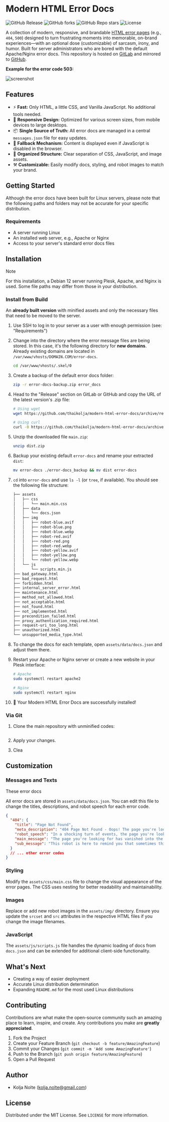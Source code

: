 # Modern HTML Error Docs

![GitHub Release](https://img.shields.io/github/v/release/thaikolja/modern-html-error-docs?include_prereleases&display_name=release&style=flat&color=light-blue&link=https%3A%2F%2Fgithub.com%2Fthaikolja%2Fmodern-html-error-docs) ![GitHub forks](https://img.shields.io/github/forks/thaikolja/modern-html-error-docs?style=flat) ![GitHub Repo stars](https://img.shields.io/github/stars/thaikolja/modern-html-error-docs?style=flat&color=dark-green) ![License](https://img.shields.io/badge/License-MIT-yellow.svg)

A collection of modern, responsive, and brandable [HTML error pages](https://www.presslabs.com/how-to/error-pages/) (e.g., `404`, `500`) designed to turn frustrating moments into memorable, on-brand experiences—with an optional dose (customizable) of sarcasm, irony, and humor. Built for server administrators who are bored with the default Apache/Nginx error docs. This repository is hosted on [GitLab](https://gitlab.com/thaikolja/modern-html-error-docs) and mirrored to [GitHub](https://github.com/thaikolja/modern-html-error-docs).

**Example for the error code 503:**

![screenshot](https://p.ipic.vip/k018xl.jpg)

## Features

-   ⚡️ **Fast:** Only HTML, a little CSS, and Vanilla JavaScript. No additional tools needed.
-   📱 **Responsive Design:** Optimized for various screen sizes, from mobile devices to large desktops.
-   📦 **Single Source of Truth:** All error docs are managed in a central `messages.json` file for easy updates.
-   🛟 **Fallback Mechanism:** Content is displayed even if JavaScript is disabled in the browser.
-   🧹 **Organized Structure:** Clear separation of CSS, JavaScript, and image assets.
-   ⚒️ **Customizable:** Easily modify docs, styling, and robot images to match your brand.

## Getting Started

Although the error docs have been built for Linux servers, please note that the following paths and folders may not be accurate for your specific distribution.

### Requirements

-   A server running Linux
-   An installed web server, e.g., Apache or Nginx
-   Access to your server's standard error docs files

## Installation

> [!NOTE]
>
> For this installation, a Debian 12 server running Plesk, Apache, and Nginx is used. Some file paths may differ from those in your distribution.

### Install from Build

An **already built version** with minified assets and only the necessary files that need to be moved to the server.

1. Use SSH to log in to your server as a user with enough permission (see: "Requirements")

2. Change into the directory where the error message files are being stored. In this case, it's the following directory for **new domains**. Already existing domains are located in `/var/www/vhosts/DOMAIN.COM/error-docs`.

   ```bash
   cd /var/www/vhosts/.skel/0
   ```

3. Create a backup of the default error docs folder:

   ```bash
   zip -r error-docs-backup.zip error_docs
   ```

4. Head to the "Release" section on GitLab or GitHub and copy the URL of the latest version's .zip file:

   ```bash
   # Using wget
   wget https://github.com/thaikolja/modern-html-error-docs/archive/refs/heads/main.zip
   
   # Using curl
   curl -0 https://github.com/thaikolja/modern-html-error-docs/archive/refs/heads/main.zip
   ```

5. Unzip the downloaded file `main.zip`:

   ```bash
   unzip dist.zip
   ```

6. Backup your existing default `error-docs` and rename your extracted `dist`:

   ```bash
   mv error-docs ./error-docs_backup && mv dist error-docs
   ```

7. `cd` into `error-docs` and use `ls -l` (or `tree`, if available). You should see the following file structure:

   ```bash
   ├── assets
   │   ├── css
   │   │   └── main.min.css
   │   ├── data
   │   │   └── docs.json
   │   ├── img
   │   │   ├── robot-blue.avif
   │   │   ├── robot-blue.png
   │   │   ├── robot-blue.webp
   │   │   ├── robot-red.avif
   │   │   ├── robot-red.png
   │   │   ├── robot-red.webp
   │   │   ├── robot-yellow.avif
   │   │   ├── robot-yellow.png
   │   │   └── robot-yellow.webp
   │   └── js
   │       └── scripts.min.js
   ├── bad_gateway.html
   ├── bad_request.html
   ├── forbidden.html
   ├── internal_server_error.html
   ├── maintenance.html
   ├── method_not_allowed.html
   ├── not_acceptable.html
   ├── not_found.html
   ├── not_implemented.html
   ├── precondition_failed.html
   ├── proxy_authentication_required.html
   ├── request-uri_too_long.html
   ├── unauthorized.html
   └── unsupported_media_type.html
   ```

8. To change the docs for each template, open `assets/data/docs.json` and adjust them there.

9. Restart your Apache or Nginx server or create a new website in your Plesk interface:

   ```bash
   # Apache
   sudo systemctl restart apache2
   
   # Nginx
   sudo systemctl restart nginx
   ```

10. 🥳 Your Modern HTML Error Docs are successfully installed!

### Via Git

1. Clone the main repository with unminified codes:

   ```bash
   ```

2. Apply your changes.

3. Clea

## Customization

### Messages and Texts

These error docs 

All error docs are stored in `assets/data/docs.json`. You can edit this file to change the titles, descriptions, and robot speech for each error code.

```json
{
  "404": {
    "title": "Page Not Found",
    "meta_description": "404 Page Not Found - Oops! The page you're looking for has vanished into the digital void.",
    "robot_speech": "In a shocking turn of events, the page you're looking for has ceased to be. The internet is a cruel mistress, indeed.",
    "main_message": "The page you're looking for has vanished into the digital void.",
    "sub_message": "This robot is here to remind you that sometimes things just don't work out."
  }
  // ... other error codes
}
```

### Styling

Modify the `assets/css/main.css` file to change the visual appearance of the error pages. The CSS uses nesting for better readability and maintainability.

### Images

Replace or add new robot images in the `assets/img/` directory. Ensure you update the `srcset` and `src` attributes in the respective HTML files if you change the image filenames.

### JavaScript

The `assets/js/scripts.js` file handles the dynamic loading of docs from `docs.json` and can be extended for additional client-side functionality.

## What's Next

* Creating a way of easier deployment
* Accurate Linux distribution determination
* Expanding `README.md` for the most used Linux distributions

## Contributing

Contributions are what make the open-source community such an amazing place to learn, inspire, and create. Any contributions you make are **greatly appreciated**.

1.  Fork the Project
2.  Create your Feature Branch (`git checkout -b feature/AmazingFeature`)
3.  Commit your Changes (`git commit -m 'Add some AmazingFeature'`)
4.  Push to the Branch (`git push origin feature/AmazingFeature`)
5.  Open a Pull Request

## Author

* Kolja Nolte (kolja.nolte@gmail.com)

## License

Distributed under the MIT License. See `LICENSE` for more information.
